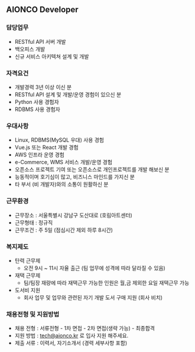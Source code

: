 ## AIONCO Developer



### 담당업무

- RESTful API 서버 개발
- 백오피스 개발
- 신규 서비스 아키텍쳐 설계 및 개발



### 자격요건

- 개발경력 3년 이상 이신 분
- RESTful API 설계 및 개발/운영 경험이 있으신 분
- Python 사용 경험자
- RDBMS 사용 경험자



### 우대사항

- Linux, RDBMS(MySQL 우대) 사용 경험
- Vue.js 또는 React 개발 경험
- AWS 인프라 운영 경험
- e-Commerce, WMS 서비스 개발/운영 경험
- 오픈소스 프로젝트 기여 또는 오픈소스로 개인프로젝트를 개발 해보신 분
- 능동적이며 호기심이 많고, 비즈니스 마인드를 가지신 분
- 타 부서 (비 개발자)와의 소통이 원활하신 분



### 근무환경

- 근무장소 : 서울특별시 강남구 도산대로 (호림아트센터)
- 근무형태 : 정규직
- 근무조건 : 주 5일 (점심시간 제외 하루 8시간)



### 복지제도

- 탄력 근무제
  - 오전 9시 ~ 11시 자율 출근 (팀 업무에 성격에 따라 달라질 수 있음)
- 재택 근무제
  - 팀/팀장 재량에 따라 재택근무 가능한 인원은 월,금 제외한 요일 재택근무 가능
- 도서비 지원
  - 회사 업무 및 업무와 관련된 자기 개발 도서 구매 지원 (회사 비치)



### 채용전형 및 지원방법

- 채용 전형 : 서류전형 - 1차 면접 - 2차 면접(생략 가능) - 최종합격
- 지원 방법 : [tech@aionco.kr](tech@aionco.kr) 로 입사 지원 해주세요.
- 제출 서류 : 이력서, 자기소개서 (경력 세부사항 포함)
